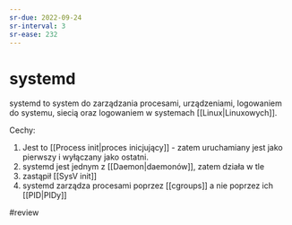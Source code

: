 ```yaml
---
sr-due: 2022-09-24
sr-interval: 3
sr-ease: 232
---
```


# systemd
systemd to system do zarządzania procesami, urządzeniami, logowaniem do systemu, siecią oraz logowaniem w systemach [[Linux|Linuxowych]]. 

Cechy:
1. Jest to [[Process init|proces inicjujący]] - zatem uruchamiany jest jako pierwszy i wyłączany jako ostatni. 
2. systemd jest jednym z [[Daemon|daemonów]], zatem działa w tle
3. zastąpił [[SysV init]]
4. systemd zarządza procesami poprzez [[cgroups]] a nie poprzez ich [[PID|PIDy]]

#review